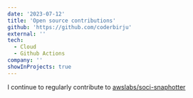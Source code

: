 ```yaml
---
date: '2023-07-12'
title: 'Open source contributions'
github: 'https://github.com/coderbirju'
external: ''
tech:
  - Cloud
  - Github Actions
company: ''
showInProjects: true
---
```


I continue to regularly contribute to <a href="https://github.com/awslabs/soci-snapshotter">awslabs/soci-snaphotter</a>
